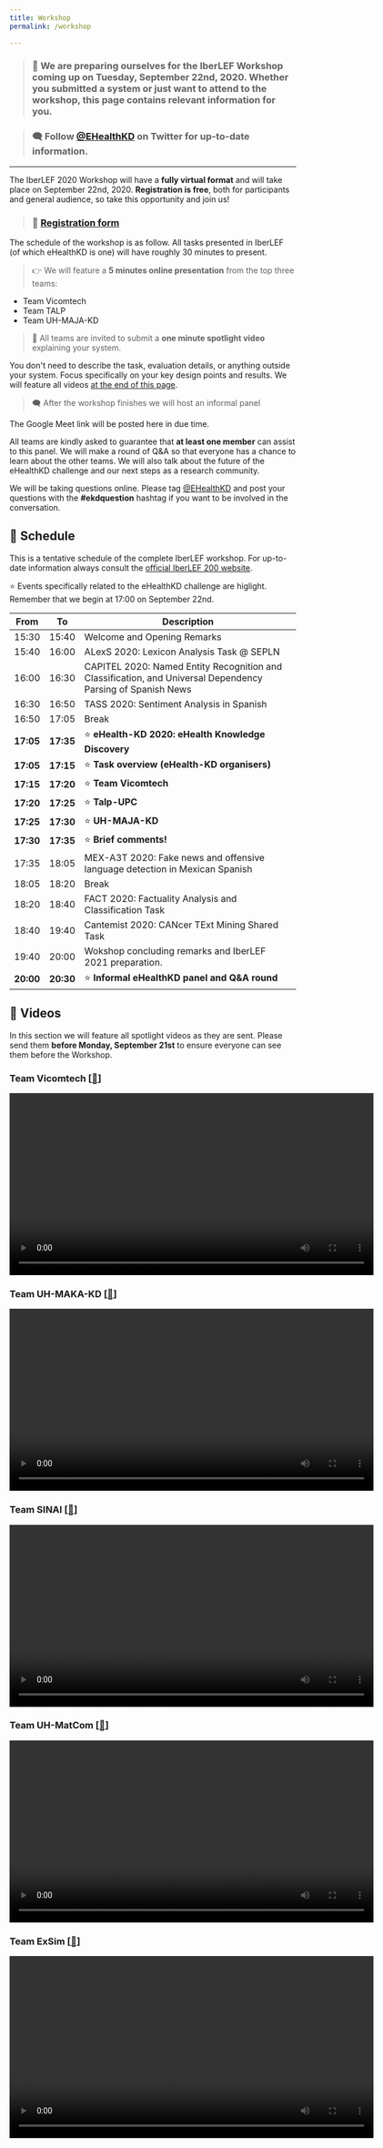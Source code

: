 ```yaml
---
title: Workshop
permalink: /workshop

---
```


> ### 📆 We are preparing ourselves for the IberLEF Workshop coming up on **Tuesday, September 22nd, 2020**. Whether you submitted a system or just want to attend to the workshop, this page contains relevant information for you.

> ### 🗨️ Follow [@EHealthKD](https://twitter.com/EhealthKd) on Twitter for up-to-date information. 

---

The IberLEF 2020 Workshop will have a **fully virtual format** and will take place on September 22nd, 2020. **Registration is free**, both for participants and general audience, so take this opportunity and join us!

> ### 🔑 [Registration form](https://forms.gle/8cfE8kAKcLsy3Eec8)

The schedule of the workshop is as follow. All tasks presented in IberLEF (of which eHealthKD is one) will have roughly 30 minutes to present. 

> 👉 We will feature a **5 minutes online presentation** from the top three teams:
* Team Vicomtech
* Team TALP
* Team UH-MAJA-KD

> 🎥 All teams are invited to submit a **one minute spotlight video** explaining your system. 

You don't need to describe the task, evaluation details, or anything outside your system. Focus specifically on your key design points and results. We will feature all videos [at the end of this page](#videos).

> 🗨️ After the workshop finishes we will host an informal panel

The Google Meet link will be posted here in due time.

All teams are kindly asked to guarantee that **at least one member** can assist to this panel. 
We will make a round of Q&A so that everyone has a chance to learn about the other teams.
We will also talk about the future of the eHealthKD challenge and our next steps as a research community.

We will be taking questions online. Please tag [@EHealthKD](https://twitter.com/EHealthKD) and post your questions with the **#ekdquestion** hashtag if you want to be involved in the conversation.

## 📆 Schedule

This is a tentative schedule of the complete IberLEF workshop. For up-to-date information always consult the [official IberLEF 200 website](https://sites.google.com/view/iberlef2020/workshop).

⭐ Events specifically related to the eHealthKD challenge are higlight.
Remember that we begin at 17:00 on September 22nd.

| **From** | **To** | **Description** |
|--|--|--|
|15:30 | 15:40 | Welcome and Opening Remarks
|15:40 | 16:00 | ALexS 2020: Lexicon Analysis Task @ SEPLN
|16:00 | 16:30 | CAPITEL 2020: Named Entity Recognition and Classification, and Universal Dependency Parsing of Spanish News
|16:30 | 16:50 | TASS 2020: Sentiment Analysis in Spanish
|16:50 | 17:05 | Break
|**17:05** | **17:35** | ⭐ **eHealth-KD 2020: eHealth Knowledge Discovery**
|**17:05** | **17:15** | ⭐ **Task overview (eHealth-KD organisers)**
|**17:15** | **17:20** | ⭐ **Team Vicomtech**
|**17:20** | **17:25** | ⭐ **Talp-UPC**
|**17:25** | **17:30** | ⭐ **UH-MAJA-KD**
|**17:30** | **17:35** | ⭐ **Brief comments!**
|17:35 | 18:05 | MEX-A3T 2020: Fake news and offensive language detection in Mexican Spanish
|18:05 | 18:20 | Break
|18:20 | 18:40 | FACT 2020: Factuality Analysis and Classification Task
|18:40 | 19:40 | Cantemist 2020: CANcer TExt Mining Shared Task 
|19:40 | 20:00 | Wokshop concluding remarks and IberLEF 2021 preparation.
|**20:00** | **20:30** | ⭐ **Informal eHealthKD panel and Q&A round**

## 🎥 Videos

In this section we will feature all spotlight videos as they are sent. Please send them **before Monday, September 21st** to ensure everyone can see them before the Workshop.

### **Team Vicomtech** [[🔗](./videos/Vicomtech.mp4)]

<video src="./videos/Vicomtech.mp4" width="640px" controls></video>

### **Team UH-MAKA-KD** [[🔗](./videos/UH-MAJA-KD.mp4)]

<video src="./videos/UH-MAJA-KD.mp4" width="640px" controls></video>

### **Team SINAI** [[🔗](./videos/SINAI.mp4)]

<video src="./videos/SINAI.mp4" width="640px" controls></video>

### **Team UH-MatCom** [[🔗](./videos/UH-MatCom.mp4)]

<video src="./videos/UH-MatCom.mp4" width="640px" controls></video>

### **Team ExSim** [[🔗](./videos/ExSim.mp4)]

<video src="./videos/ExSim.mp4" width="640px" controls></video>

